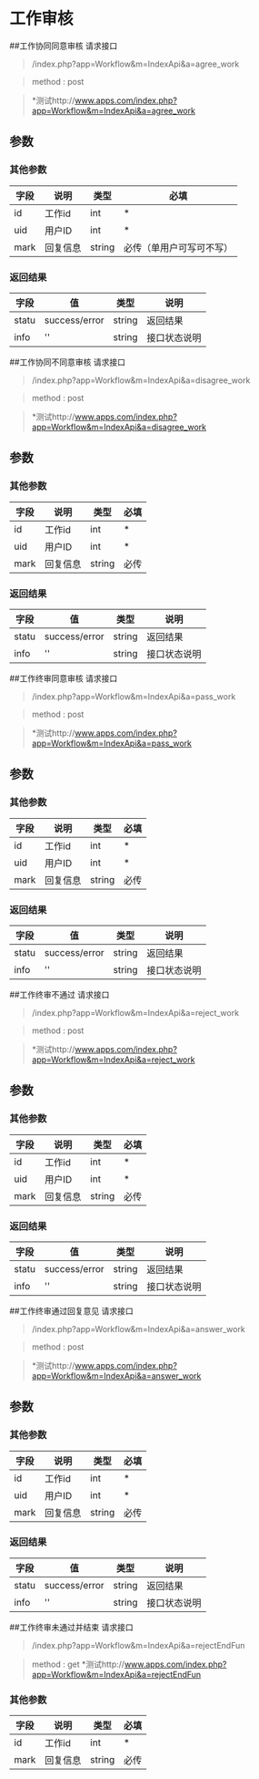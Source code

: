 # 工作审核
##工作协同同意审核 请求接口 

> /index.php?app=Workflow&m=IndexApi&a=agree_work

>  method : post

> *测试http://www.apps.com/index.php?app=Workflow&m=IndexApi&a=agree_work
## 参数

### **其他参数**
|字段       |说明            |类型    |必填           |
| --------- |--------      |--------|--------       |
|id         |工作id|int|   *|
|uid         |用户ID|int|    *|
|mark         |回复信息|string|   必传（单用户可写可不写）|

### **返回结果**
|字段       |值             |类型    |说明           |
| --------- |--------      |--------|--------       |
|statu    |success/error |string |返回结果         |
|info       | '' | string | 接口状态说明  |



##工作协同不同意审核 请求接口 

> /index.php?app=Workflow&m=IndexApi&a=disagree_work

>  method : post

> *测试http://www.apps.com/index.php?app=Workflow&m=IndexApi&a=disagree_work
## 参数

### **其他参数**
|字段       |说明            |类型    |必填           |
| --------- |--------      |--------|--------       |
|id         |工作id|int|   *|
|uid         |用户ID|int|    *|
|mark         |回复信息|string|   必传|

### **返回结果**
|字段       |值             |类型    |说明           |
| --------- |--------      |--------|--------       |
|statu    |success/error |string |返回结果         |
|info       | '' | string | 接口状态说明  |



##工作终审同意审核 请求接口 

> /index.php?app=Workflow&m=IndexApi&a=pass_work

>  method : post

> *测试http://www.apps.com/index.php?app=Workflow&m=IndexApi&a=pass_work
## 参数

### **其他参数**
|字段       |说明            |类型    |必填           |
| --------- |--------      |--------|--------       |
|id         |工作id|int|   *|
|uid         |用户ID|int|    *|
|mark         |回复信息|string|   必传|

### **返回结果**
|字段       |值             |类型    |说明           |
| --------- |--------      |--------|--------       |
|statu    |success/error |string |返回结果         |
|info       | '' | string | 接口状态说明  |



##工作终审不通过 请求接口 

> /index.php?app=Workflow&m=IndexApi&a=reject_work

>  method : post

> *测试http://www.apps.com/index.php?app=Workflow&m=IndexApi&a=reject_work
## 参数

### **其他参数**
|字段       |说明            |类型    |必填           |
| --------- |--------      |--------|--------       |
|id         |工作id|int|   *|
|uid         |用户ID|int|    *|
|mark         |回复信息|string|   必传|

### **返回结果**
|字段       |值             |类型    |说明           |
| --------- |--------      |--------|--------       |
|statu    |success/error |string |返回结果         |
|info       | '' | string | 接口状态说明  |


##工作终审通过回复意见 请求接口 

> /index.php?app=Workflow&m=IndexApi&a=answer_work

>  method : post

> *测试http://www.apps.com/index.php?app=Workflow&m=IndexApi&a=answer_work
## 参数

### **其他参数**
|字段       |说明            |类型    |必填           |
| --------- |--------      |--------|--------       |
|id         |工作id|int|   *|
|uid         |用户ID|int|    *|
|mark         |回复信息|string|   必传|

### **返回结果**
|字段       |值             |类型    |说明           |
| --------- |--------      |--------|--------       |
|statu    |success/error |string |返回结果         |
|info       | '' | string | 接口状态说明  |


##工作终审未通过并结束 请求接口 

> /index.php?app=Workflow&m=IndexApi&a=rejectEndFun

>  method : get
> *测试http://www.apps.com/index.php?app=Workflow&m=IndexApi&a=rejectEndFun
### **其他参数**
|字段       |说明            |类型    |必填           |
| --------- |--------      |--------|--------       |
|id         |工作id|int|   *|
|mark         |回复信息|string|   必传|